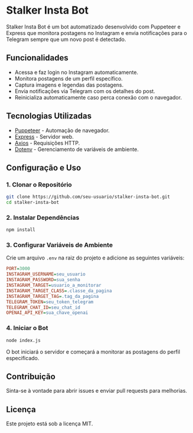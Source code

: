 # Stalker Insta Bot

Stalker Insta Bot é um bot automatizado desenvolvido com Puppeteer e Express que monitora postagens no Instagram e envia notificações para o Telegram sempre que um novo post é detectado.

## Funcionalidades
- Acessa e faz login no Instagram automaticamente.
- Monitora postagens de um perfil específico.
- Captura imagens e legendas das postagens.
- Envia notificações via Telegram com os detalhes do post.
- Reinicializa automaticamente caso perca conexão com o navegador.

## Tecnologias Utilizadas
- [Puppeteer](https://pptr.dev/) - Automação de navegador.
- [Express](https://expressjs.com/) - Servidor web.
- [Axios](https://axios-http.com/) - Requisições HTTP.
- [Dotenv](https://www.npmjs.com/package/dotenv) - Gerenciamento de variáveis de ambiente.

## Configuração e Uso

### 1. Clonar o Repositório
```sh
git clone https://github.com/seu-usuario/stalker-insta-bot.git
cd stalker-insta-bot
```

### 2. Instalar Dependências
```sh
npm install
```

### 3. Configurar Variáveis de Ambiente
Crie um arquivo `.env` na raiz do projeto e adicione as seguintes variáveis:
```ini
PORT=3000
INSTAGRAM_USERNAME=seu_usuario
INSTAGRAM_PASSWORD=sua_senha
INSTAGRAM_TARGET=usuario_a_monitorar
INSTAGRAM_TARGET_CLASS=.classe_da_pagina
INSTAGRAM_TARGET_TAG=.tag_da_pagina
TELEGRAM_TOKEN=seu_token_telegram
TELEGRAM_CHAT_ID=seu_chat_id
OPENAI_API_KEY=sua_chave_openai
```

### 4. Iniciar o Bot
```sh
node index.js
```

O bot iniciará o servidor e começará a monitorar as postagens do perfil especificado.

## Contribuição
Sinta-se à vontade para abrir issues e enviar pull requests para melhorias.

## Licença
Este projeto está sob a licença MIT.

